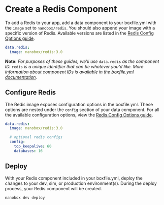 # Create a Redis Component

To add a Redis to your app, add a data component to your boxfile.yml with the `image` set to `nanobox/redis`. You should also append your image with a specific version of Redis. Available versions are listed in the [Redis Config Options guide](/redis/configure/#redis-version).

```yaml
data.redis:
  image: nanobox/redis:3.0
```

**Note:** *For purposes of these guides, we'll use* `data.redis` *as the component ID.* `redis` *is a unique identifier that can be whatever you'd like. More information about component IDs is available in the [boxfile.yml documentation](https://docs.nanobox.io/boxfile/#component-ids).*


## Configure Redis
The Redis image exposes configuration options in the boxfile.yml. These options are nested under the `config` section of your data component. For all the available configuration options, view the [Redis Config Options guide](/redis/configure).

```yaml
data.redis:
  image: nanobox/redis:3.0

  # optional redis configs
  config:
    tcp_keepalive: 60
    databases: 16
```

## Deploy
With your Redis component included in your boxfile.yml, deploy the changes to your dev, sim, or production environment(s). During the deploy process, your Redis component will be created.

```bash
nanobox dev deploy
```

